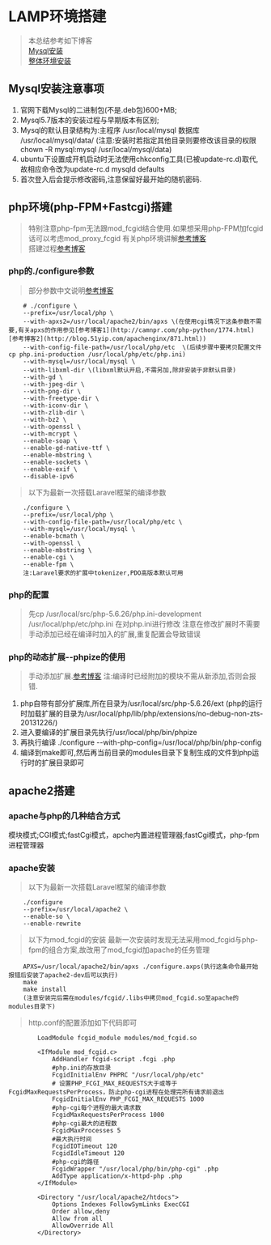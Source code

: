 # LAMP环境搭建
>本总结参考如下博客   
>[Mysql安装](http://blog.csdn.net/cryhelyxx/article/details/49757217)    
>[整体环境安装](http://www.voidcn.com/blog/490617581/article/p-5797501.html)

## Mysql安装注意事项
1. 官网下载Mysql的二进制包(不是.deb包)600+MB;
2. Mysql5.7版本的安装过程与早期版本有区别;
3. Mysql的默认目录结构为:主程序 /usr/local/mysql  数据库 /usr/local/mysql/data/ (注意:安装时若指定其他目录则要修改该目录的权限 chown -R mysql:mysql /usr/local/mysql/data)
4. ubuntu下设置成开机启动时无法使用chkconfig工具(已被update-rc.d)取代,故相应命令改为update-rc.d mysqld defaults
5. 首次登入后会提示修改密码,注意保留好最开始的随机密码.

## php环境(php-FPM+Fastcgi)搭建
>特别注意php-fpm无法跟mod_fcgid结合使用.如果想采用php-FPM加fcgid话可以考虑mod_proxy_fcgid
>有关php环境讲解[参考博客](http://www.awaimai.com/371.html)   
>搭建过程[参考博客](http://weizhifeng.net/php5.3-apache2-fastcgi-php-fpm.html)  

### php的./configure参数
>部分参数中文说明[参考博客](http://camnpr.com/php-python/1774.html)     

		# ./configure \
		--prefix=/usr/local/php \
		--with-apxs2=/usr/local/apache2/bin/apxs \(在使用cgi情况下这条参数不需要,有关apxs的作用参见[参考博客1](http://camnpr.com/php-python/1774.html)[参考博客2](http://blog.51yip.com/apachenginx/871.html))
		--with-config-file-path=/usr/local/php/etc  \(后续步骤中要拷贝配置文件cp php.ini-production /usr/local/php/etc/php.ini)
		--with-mysql=/usr/local/mysql \
		--with-libxml-dir \(libxml默认开启,不需另加,除非安装于非默认目录)
		--with-gd \
		--with-jpeg-dir \
		--with-png-dir \
		--with-freetype-dir \
		--with-iconv-dir \
		--with-zlib-dir \
		--with-bz2 \
		--with-openssl \
		--with-mcrypt \
		--enable-soap \
		--enable-gd-native-ttf \
		--enable-mbstring \
		--enable-sockets \
		--enable-exif \
		--disable-ipv6

>以下为最新一次搭载Laravel框架的编译参数

		./configure \
		--prefix=/usr/local/php \
		--with-config-file-path=/usr/local/php/etc \
		--with-mysql=/usr/local/mysql \
		--enable-bcmath \
		--with-openssl \
		--enable-mbstring \
		--enable-cgi \
		--enable-fpm \
		注:Laravel要求的扩展中tokenizer,PDO高版本默认可用

### php的配置
>先cp /usr/local/src/php-5.6.26/php.ini-development /usr/local/php/etc/php.ini 在对php.ini进行修改
>注意在修改扩展时不需要手动添加已经在编译时加入的扩展,重复配置会导致错误

### php的动态扩展--phpize的使用
>手动添加扩展.[参考博客](http://blog.csdn.net/xifeijian/article/details/22690613)
>注:编译时已经附加的模块不需从新添加,否则会报错.

1. php自带有部分扩展库,所在目录为/usr/local/src/php-5.6.26/ext (php的运行时加载扩展的目录为/usr/local/php/lib/php/extensions/no-debug-non-zts-20131226/)
2. 进入要编译的扩展目录先执行/usr/local/php/bin/phpize
3. 再执行编译
			./configure
			--with-php-config=/usr/local/php/bin/php-config
4. 编译到make即可,然后再当前目录的modules目录下复制生成的文件到php运行时的扩展目录即可

## apache2搭建
### apache与php的几种结合方式
模块模式;CGI模式;fastCgi模式，apche内置进程管理器;fastCgi模式，php-fpm进程管理器
### apache安装
>以下为最新一次搭载Laravel框架的编译参数

		./configure
		--prefix=/usr/local/apache2 \
		--enable-so \
		--enable-rewrite

>以下为mod_fcgid的安装
>最新一次安装时发现无法采用mod_fcgid与php-fpm的组合方案,故改用了mod_fcgid加apache的任务管理

		APXS=/usr/local/apache2/bin/apxs ./configure.axps(执行这条命令最开始报错后安装了apache2-dev后可以执行)
		make
		make install
		(注意安装完后需在modules/fcgid/.libs中拷贝mod_fcgid.so至apache的modules目录下)

>http.conf的配置添加如下代码即可

			LoadModule fcgid_module modules/mod_fcgid.so

			<IfModule mod_fcgid.c>
    			AddHandler fcgid-script .fcgi .php
    			#php.ini的存放目录
    			FcgidInitialEnv PHPRC "/usr/local/php/etc"
    			# 设置PHP_FCGI_MAX_REQUESTS大于或等于FcgidMaxRequestsPerProcess，防止php-cgi进程在处理完所有请求前退出
    			FcgidInitialEnv PHP_FCGI_MAX_REQUESTS 1000
    			#php-cgi每个进程的最大请求数
    			FcgidMaxRequestsPerProcess 1000
    			#php-cgi最大的进程数
    			FcgidMaxProcesses 5
    			#最大执行时间
    			FcgidIOTimeout 120
    			FcgidIdleTimeout 120
    			#php-cgi的路径
    			FcgidWrapper "/usr/local/php/bin/php-cgi" .php
    			AddType application/x-httpd-php .php
			</IfModule>

			<Directory "/usr/local/apache2/htdocs">
    			Options Indexes FollowSymLinks ExecCGI
    			Order allow,deny
    			Allow from all
    			AllowOverride All
			</Directory>
